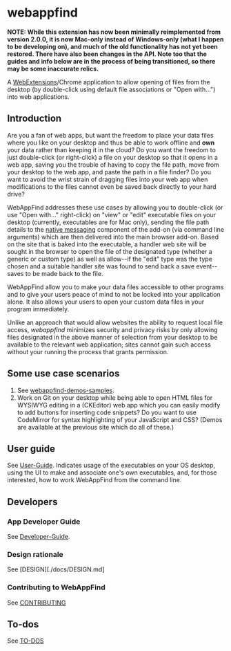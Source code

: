 # webappfind

**NOTE: While this extension has now been minimally reimplemented from version 2.0.0,
it is now Mac-only instead of Windows-only (what I happen to be developing on), and
much of the old functionality has not yet been restored. There have also been changes
in the API. Note too that the guides and info below are in the process of being
transitioned, so there may be some inaccurate relics.**

<!--
TODO: Ensure this README and doc files actually reflects the implementation once complete.
-->

A [WebExtensions](https://developer.mozilla.org/en-US/Add-ons/WebExtensions)/Chrome
application to allow opening of files from the desktop (by double-click using
default file associations or "Open with...") into web applications.

## Introduction

Are you a fan of web apps, but want the freedom to place your data files
where you like on your desktop and thus be able to work offline and **own**
your data rather than keeping it in the cloud? Do you want the freedom
to just double-click (or right-click) a file on your desktop so that it opens
in a web app, saving you the trouble of having to copy the file path,
move from your desktop to the web app, and paste the path in a file
finder? Do you want to avoid the wrist strain of dragging files into
your web app when modifications to the files cannot even be saved back
directly to your hard drive?

WebAppFind addresses these use cases by allowing you to double-click (or
use "Open with..." right-click) on "view" or "edit" executable files on your
desktop (currently, executables are for Mac only), sending the file
path details to the [native messaging](https://developer.mozilla.org/en-US/Add-ons/WebExtensions/Native_messaging)
component of the add-on (via command line arguments) which are then
delivered into the main browser add-on.<!--which, if no site is hard-coded
in the request, checks for an *optional* `filetypes.json` file within the
same directory as the right-clicked file to determine more precise
handling (the file extension will be used to determine the type otherwise).
Based on what is chosen/found and in the addon's preferences,
-->
Based on the site that is baked into the executable,
a handler web site will be sought in the browser to open the file of the
designated type (whether a generic or custom type) as well as allow--if
the "edit" type was the type chosen and a suitable handler site was
found to send back a save event--saves to be made back to the file.

WebAppFind allow you to make your data files accessible to other
programs and to give your users peace of mind to not be locked
into your application alone. It also allows your users to open your
custom data files in your program immediately<!-- and intelligently,
using whatever file extension you prefer, even if the file extension
is a generic one such as "json" or "js" while your own data file
follows a particular format or schema-->.

Unlike an approach that would allow websites the ability to request
local file access, *webappfind* minimizes security and privacy risks
by only allowing files designated in the above manner of selection from
your desktop to be available to the relevant web application; sites cannot
gain such access without your running the process that grants permission.

## Some use case scenarios

1. See [webappfind-demos-samples](https://github.com/brettz9/webappfind-demos-samples).
1. Work on Git on your desktop while being able to open HTML files for
WYSIWYG editing in a (CKEditor) web app which you can easily modify
to add buttons for inserting code snippets? Do you want to use CodeMirror
for syntax highlighting of your JavaScript and CSS? (Demos are available
at the previous site which do all of these.)

## User guide

See [User-Guide](./docs/User-Guide). Indicates usage of the executables on your
OS desktop, using the UI to make and associate one's own executables, and, for
those interested, how to work WebAppFind from the command line.

## Developers

### App Developer Guide

See [Developer-Guide](./docs/Developer-Guide.md). <!-- Includes information on the
`filestypes.json` file format.-->

### Design rationale

See [DESIGN][./docs/DESIGN.md]

### Contributing to WebAppFind

See [CONTRIBUTING](./docs/CONTRIBUTING.md)

## To-dos

See [TO-DOS](./docs/TO-DOS.md)
